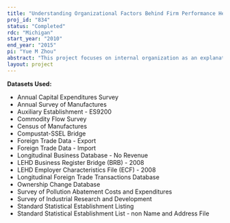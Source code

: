 ```yaml
---
title: "Understanding Organizational Factors Behind Firm Performance Heterogeneity"
proj_id: "834"
status: "Completed"
rdc: "Michigan"
start_year: "2010"
end_year: "2015"
pi: "Yue M Zhou"
abstract: "This project focuses on internal organization as an explanation for firm performance heterogeneity. It explores two broad categories of organization factors: (1) the cost of coordinating the various activities that firms carry out in house and (2) the organization structures firms adopt to facilitate coordination. "
layout: project
---
```


**Datasets Used:**

  - Annual Capital Expenditures Survey 
  - Annual Survey of Manufactures 
  - Auxiliary Establishment - ES9200 
  - Commodity Flow Survey 
  - Census of Manufactures 
  - Compustat-SSEL Bridge 
  - Foreign Trade Data - Export 
  - Foreign Trade Data - Import 
  - Longitudinal Business Database - No Revenue 
  - LEHD Business Register Bridge (BRB) - 2008 
  - LEHD Employer Characteristics File (ECF) - 2008 
  - Longitudinal Foreign Trade Transactions Database 
  - Ownership Change Database 
  - Survey of Pollution Abatement Costs and Expenditures 
  - Survey of Industrial Research and Development 
  - Standard Statistical Establishment Listing 
  - Standard Statistical Establishment List - non Name and Address File 

